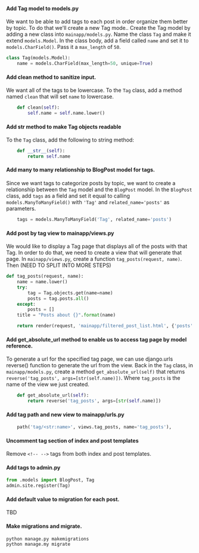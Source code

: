 

#### Add Tag model to models.py
We want to be able to add tags to each post in order organize them better by topic.  To do that we'll create a new Tag mode..  Create the Tag model by adding a new class into `mainapp/models.py`. Name the class `Tag` and make it extend `models.Model`. In the class body, add a field called `name` and set it to `models.CharField()`. Pass it a `max_length` of `50`.
```python
class Tag(models.Model):
    name = models.CharField(max_length=50, unique=True)
```

#### Add clean method to sanitize input.
We want all of the tags to be lowercase. To the `Tag` class, add a method named `clean` that will set `name` to lowercase.
```python
    def clean(self):
        self.name = self.name.lower()
```

#### Add __str__ method to make Tag objects readable
To the `Tag` class, add the following to string method:
```python
    def __str__(self):
        return self.name
```

#### Add many to many relationship to BlogPost model for tags.
Since we want tags to categorize posts by topic, we want to create a relationship between the `Tag` model and the `BlogPost` model.  In the `BlogPost` class, add `tags` as a field and set it equal to calling `models.ManyToManyField()` with `'Tag'` and `related_name='posts'` as parameters.
```python
    tags = models.ManyToManyField('Tag', related_name='posts')
```

#### Add post by tag view to mainapp/views.py
We would like to display a Tag page that displays all of the posts with that Tag.  In order to do that, we need to create a view that will generate that page.  In `mainapp/views.py`, create a function `tag_posts(request, name)`.  Then (NEED TO SPLIT INTO MORE STEPS)


```python
def tag_posts(request, name):
    name = name.lower()
    try:
        tag = Tag.objects.get(name=name)
        posts = tag.posts.all()
    except:
        posts = []
    title = "Posts about {}".format(name)

    return render(request, 'mainapp/filtered_post_list.html', {'posts':posts, 'title':title})
```

#### Add get_absolute_url method to enable us to access tag page by model reference.
To generate a url for the specified tag page, we can use django.urls reverse() function to generate the url from the view. Back in the `Tag` class, in `mainapp/models.py`, create a method `get_absolute_url(self)` that returns `reverse('tag_posts', args=[str(self.name)])`. Where `tag_posts` is the name of the view we just created. 
```python
    def get_absolute_url(self):
        return reverse('tag_posts', args=[str(self.name)])
```



#### Add tag path and new view to mainapp/urls.py

```python
    path('tag/<str:name>', views.tag_posts, name='tag_posts'),
```

#### Uncomment tag section of index and post templates

Remove `<!-- -->` tags from both index and post templates.

#### Add tags to admin.py

```python
from .models import BlogPost, Tag
admin.site.register(Tag)
```

#### Add default value to migration for each post.

TBD

#### Make migrations and migrate.

```bash
python manage.py makemigrations
python manage.my migrate
```
